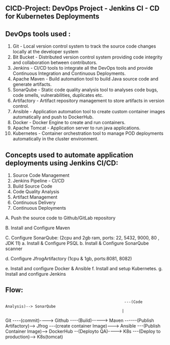 CICD-Project: DevOps Project - Jenkins CI - CD for Kubernetes Deployments
---------------------------------------------------------------------------


DevOps tools  used :
--------------------
1. Git - Local version control system to track the source code changes locally at the developer system
2. Bit Bucket - Distributed version control system providing code integrity and collaboration between contributors.
3. Jenkins - CI/CD tools to  integrate all the DevOps tools and provide Continuous Integration and Continuous Deployments.
4. Apache Maven - Build automation tool to  build Java source code and generate artifacts.
5. SonarQube - Static code quality analysis tool to analyses code bugs, code smells, vulnerabilities, duplicates etc.
6. Artifactory - Artifact repository management to store artifacts in version control.
7. Ansible - Application automation tool to create custom container images automatically and push to DockerHub.
8. Docker - Docker Engine to create and run  containers.
9. Apache Tomcat - Application server to  run java applications.
10. Kubernetes - Container orchestration tool to manage POD deployments automatically in the cluster environment.


Concepts used to automate application deployments using Jenkins CI/CD:
-----------------------------------------------------------------------
1. Source Code Management
2. Jenkins Pipeline - CI/CD
3. Build Source Code
4. Code Quality Analysis
5. Artifact Management
6. Continuous Delivery
7. Continuous Deployments

A. Push the source code to Github/GitLab repository

B. Install and Configure Maven

C. Configure SonarQube: (2cpu and 2gb ram, ports: 22, 5432, 9000, 80 , JDK 11)
        a. Install & Configure PSQL
        b. Install & Configure SonarQube scanner

d. Configure JfrogArtifactory (1cpu & 1gb, ports:8081, 8082)

e. Install and configure Docker & Ansible
f. Install and setup Kubernetes.
g. Install and configure Jenkins
    
Flow:
-------
                                                        ---(Code Analysis)--> SonarQube
                                                       |
Git ----(commit)----> Github ----(Build)-----> Maven ------(Publish Artifactory)--> Jfrog ---(create container Image)---> Ansible ---(Publish Container Image)--> DockerHub --(Deployto QA)----> K8s ---(Deploy to production)--> K8s(tomcat)